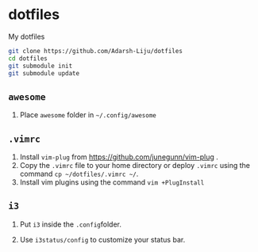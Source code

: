# dotfiles

My dotfiles

```bash
git clone https://github.com/Adarsh-Liju/dotfiles
cd dotfiles
git submodule init
git submodule update
```

## `awesome`

1. Place `awesome` folder in `~/.config/awesome` 

## `.vimrc`

1. Install `vim-plug` from https://github.com/junegunn/vim-plug .
2. Copy the `.vimrc` file to your home directory or deploy `.vimrc` using the command `cp ~/dotfiles/.vimrc ~/`.
3. Install vim plugins using the command `vim +PlugInstall`

## `i3`

1. Put `i3` inside the `.config`folder.
<!-- 2. bumblebee-status can be installed from `https://github.com/tobi-wan-kenobi/bumblebee-status` which is used for the status bar.Do update the path in *i3-config* file. -->

2. Use `i3status/config` to customize your status bar.


